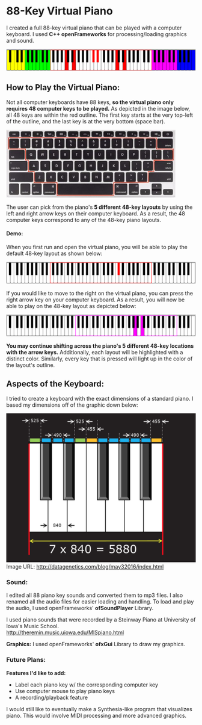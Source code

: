 # **88-Key Virtual Piano**  
I created a full 88-key virtual piano that can be played with a computer keyboard. I used **C++ openFrameworks** for processing/loading graphics and sound.    

![Computer Keyboard Layout](UsedPictures/Piano.png)

## How to Play the Virtual Piano:
Not all computer keyboards have 88 keys, **so the virtual piano only requires 48 computer keys to be played.** As depicted in the image below, all 48 keys are within the red outline. The first key starts at the very top-left of the outline, and the last key is at the very bottom (space bar).

![Computer Keyboard Layout](UsedPictures/EditedComputerKeyboard.jpeg)

The user can pick from the piano's **5 different 48-key layouts** by using the left and right arrow keys on their computer keyboard. As a result, the 48 computer keys correspond to any of the 48-key piano layouts.  

#### Demo:  
When you first run and open the virtual piano, you will be able to play the default 48-key layout as shown below:

  ![Default Layout](UsedPictures/DemoExampleDefaultLayout.png)  

  If you would like to move to the right on the virtual piano, you can press the right arrow key on your computer keyboard. As a result, you will now be able to play on the 48-key layout as depicted below:  

![Upper Layout](UsedPictures/DemoExampleUpperLayout.png)  

**You may continue shifting across the piano's 5 different 48-key locations with the arrow keys.** Additionally, each layout will be highlighted with a distinct color. Similarly, every key that is pressed will light up in the color of the layout's outline.

## Aspects of the Keyboard:
I tried to create a keyboard with the exact dimensions of a standard piano. I based my dimensions off of the graphic down below:  

  ![Piano Dimensions](UsedPictures/EditedPianoDimensions.png)   
  Image URL: http://datagenetics.com/blog/may32016/index.html  

### Sound:  
I edited all 88 piano key sounds and converted them to mp3 files. I also renamed all the audio files for easier loading and handling. To load and play the audio, I used openFrameworks' **ofSoundPlayer** Library.  

I used piano sounds that were recorded by a Steinway Piano at University of Iowa's Music School.  
http://theremin.music.uiowa.edu/MISpiano.html  

**Graphics:**
I used openFrameworks' **ofxGui** Library to draw my graphics.

### Future Plans:
**Features I'd like to add:**  
- Label each piano key w/ the corresponding computer key
- Use computer mouse to play piano keys
- A recording/playback feature

I would still like to eventually make a Synthesia-like program that visualizes piano. This would involve MIDI processing and more advanced graphics.
